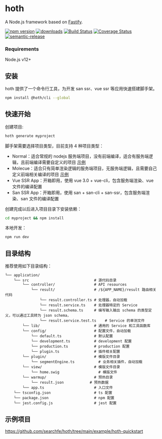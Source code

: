 # hoth
A Node.js framework based on [Fastify](https://github.com/fastify/fastify).

[![npm version](https://img.shields.io/npm/v/@hoth/cli.svg)](https://www.npmjs.com/package/@hoth/cli)
[![downloads](https://img.shields.io/npm/dm/@hoth/cli.svg)](https://www.npmjs.com/package/@hoth/cli)
[![Build Status](https://github.com/searchfe/hoth/actions/workflows/ci.yml/badge.svg)](https://github.com/searchfe/hoth/actions?query=workflow:CI)
[![Coverage Status](https://coveralls.io/repos/github/searchfe/hoth/badge.svg?branch=main)](https://coveralls.io/github/searchfe/hoth?branch=main)
[![semantic-release](https://img.shields.io/badge/%20%20%F0%9F%93%A6%F0%9F%9A%80-semantic--release-e10079.svg)](https://github.com/searchfe/hoth)

### Requirements

Node.js v12+

## 安装
hoth 提供了一个命令行工具，为开发 san ssr、vue ssr 等应用快速搭建脚手架。

```sh
npm install @hoth/cli --global
```

## 快速开始

创建项目:

```sh
hoth generate myproject
```

脚手架需要选择项目类型，目前支持 4 种项目类型：

- Normal：适合常规的 nodejs 服务端项目，没有前端编译，适合有服务端逻辑，且前端编译需要自定义的项目 [示例](https://github.com/searchfe/hoth/tree/main/example/hoth-quickstart)
- Molecue：适合只有简单渲染逻辑的服务端项目，无服务端逻辑，且需要自己定义前端相关编译的项目 [示例](https://github.com/searchfe/hoth/tree/main/example/hoth-molecule)
- Vue SSR App：开箱即用，使用 vue 3.0 + vue-cli，包含服务端渲染、vue 文件的编译配置
- San SSR App：开箱即用，使用 san + san-cli + san-ssr，包含服务端渲染、san 文件的编译配置

创建完成以后进入项目目录下安装依赖：

```sh
cd myproject && npm install
```

本地开发：

```sh
npm run dev
```

## 目录结构

推荐使用如下目录结构：

```
└── application/
    └── src                              # 源代码目录
        └── controller/                  # API resources
            └── result/                  # /${APP_NAME}/result 路由相关代码
                └── result.controller.ts # 处理器，自动加载
                └── result.service.ts    # 处理器特定的 Service
                └── result.schema.ts     # 编写输入输出 schema 的类型定义，可以通过工具转为 json schema，
                └── result.service.test.ts    # Service 的单测文件
        └── lib/                         # 通用的 Service 和工具函数库
        └── config/                      # 配置文件，自动加载
            └── default.ts               # 默认配置
            └── development.ts           # development 配置
            └── production.ts            # production 配置
            └── plugin.ts                # 插件相关配置
        └── plugin/                      # 模版文件目录
            └── segmentEngine.ts           # 业务相关插件，自动加载
        └── view/                        # 模版文件目录
            └── home.swig                  # 模版文件
        └── warmup/                      # 预热目录
            └── result.json            # 预热数据
        └── app.ts                       # 入口文件
    └── tsconfig.json                    # ts 配置
    └── package.json                     # npm 配置
    └── jest.config.js                   # jest 配置
```

## 示例项目

https://github.com/searchfe/hoth/tree/main/example/hoth-quickstart